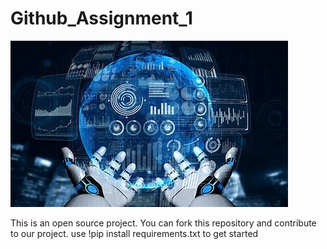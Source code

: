 # Github_Assignment_1
![](Images/image.jfif)

This is an open source project.
You can fork this repository and contribute to our project.
use !pip install requirements.txt to get started